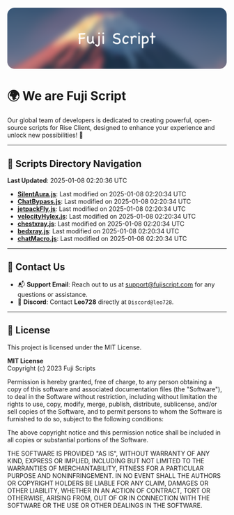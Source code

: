![Banner](.github/b.webp)

# 🌍 **We are Fuji Script**

Our global team of developers is dedicated to creating powerful, open-source scripts for Rise Client, designed to enhance your experience and unlock new possibilities! 🌟

---
<!-- SCRIPTS_NAVIGATION_START -->
## 📂 **Scripts Directory Navigation**

**Last Updated**: 2025-01-08 02:20:36 UTC

- **[SilentAura.js](scripts/SilentAura.js)**: Last modified on 2025-01-08 02:20:34 UTC
- **[ChatBypass.js](scripts/ChatBypass.js)**: Last modified on 2025-01-08 02:20:34 UTC
- **[jetpackFly.js](scripts/jetpackFly.js)**: Last modified on 2025-01-08 02:20:34 UTC
- **[velocityHylex.js](scripts/velocityHylex.js)**: Last modified on 2025-01-08 02:20:34 UTC
- **[chestxray.js](scripts/chestxray.js)**: Last modified on 2025-01-08 02:20:34 UTC
- **[bedxray.js](scripts/bedxray.js)**: Last modified on 2025-01-08 02:20:34 UTC
- **[chatMacro.js](scripts/chatMacro.js)**: Last modified on 2025-01-08 02:20:34 UTC

<!-- SCRIPTS_NAVIGATION_END -->

---

## 💬 **Contact Us**  
- 📬 **Support Email**: Reach out to us at [support@fujiscript.com](mailto:support@fujiscript.com) for any questions or assistance.  
- 💬 **Discord**: Contact **Leo728** directly at `Discord@leo728`.

---

## 📜 **License**

This project is licensed under the MIT License.  

**MIT License**  
Copyright (c) 2023 Fuji Scripts  

Permission is hereby granted, free of charge, to any person obtaining a copy of this software and associated documentation files (the "Software"), to deal in the Software without restriction, including without limitation the rights to use, copy, modify, merge, publish, distribute, sublicense, and/or sell copies of the Software, and to permit persons to whom the Software is furnished to do so, subject to the following conditions:  

The above copyright notice and this permission notice shall be included in all copies or substantial portions of the Software.  

THE SOFTWARE IS PROVIDED "AS IS", WITHOUT WARRANTY OF ANY KIND, EXPRESS OR IMPLIED, INCLUDING BUT NOT LIMITED TO THE WARRANTIES OF MERCHANTABILITY, FITNESS FOR A PARTICULAR PURPOSE AND NONINFRINGEMENT. IN NO EVENT SHALL THE AUTHORS OR COPYRIGHT HOLDERS BE LIABLE FOR ANY CLAIM, DAMAGES OR OTHER LIABILITY, WHETHER IN AN ACTION OF CONTRACT, TORT OR OTHERWISE, ARISING FROM, OUT OF OR IN CONNECTION WITH THE SOFTWARE OR THE USE OR OTHER DEALINGS IN THE SOFTWARE.  
